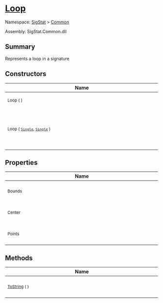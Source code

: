# [Loop](./Loop.md)

Namespace: [SigStat]() > [Common](./README.md)

Assembly: SigStat.Common.dll

## Summary
Represents a loop in a signature

## Constructors

| Name | Summary | 
| --- | --- | 
| <div style="width:490px"><sub>Loop (  )</sub></div>| <sub>Creates a [Loop](https://github.com/hargitomi97/sigstat/blob/master/docs/md/SigStat/Common/Loop.md) instance</sub></div>| <br>
| <div style="width:490px"><sub>Loop ( [`Single`](https://docs.microsoft.com/en-us/dotnet/api/System.Single), [`Single`](https://docs.microsoft.com/en-us/dotnet/api/System.Single) )</sub></div>| <sub>Creates a [Loop](https://github.com/hargitomi97/sigstat/blob/master/docs/md/SigStat/Common/Loop.md) instance and initializes the [Loop.Center](https://github.com/hargitomi97/sigstat/blob/master/docs/md/SigStat/Common/Loop.md) property</sub></div>| <br>


## Properties

| Name | Summary | 
| --- | --- | 
| <div style="width:490px"><sub>Bounds</sub></div>| <sub>The bounding rectangle of the loop</sub></div>| <br>
| <div style="width:490px"><sub>Center</sub></div>| <sub>The geometrical center of the looop</sub></div>| <br>
| <div style="width:490px"><sub>Points</sub></div>| <sub>A list of defining points of the loop</sub></div>| <br>


## Methods

| Name | Summary | 
| --- | --- | 
| <div style="width:490px"><sub>[ToString](./Methods/Loop-100663342.md) (  )</sub></div>| <sub>Returns a string representation of the loop</sub></div>| <br>


